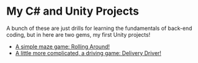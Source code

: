 # My C# and Unity Projects
A bunch of these are just drills for learning the fundamentals of back-end coding,
but in here are two gems, my first Unity projects!
<ul>
<li><a href="https://github.com/ChrisKondo4/C-Sharp-and-Unity-Projects/tree/main/Rolling%20Around"> A simple maze game: Rolling Around! </a></li>
<li><a href="https://github.com/ChrisKondo4/C-Sharp-and-Unity-Projects/tree/main/Delivery%20Driver"> A little more complicated, a driving game: Delivery Driver! </a></li>
